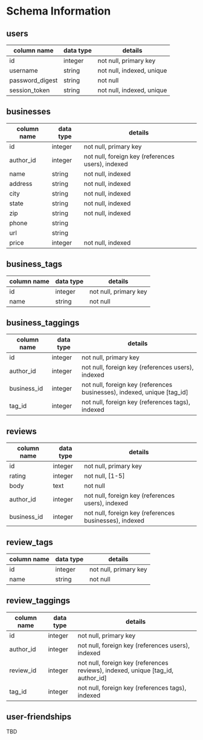 # Schema Information

## users
column name     | data type | details
----------------|-----------|-----------------------
id              | integer   | not null, primary key
username        | string    | not null, indexed, unique
password_digest | string    | not null
session_token   | string    | not null, indexed, unique

## businesses
column name | data type | details
------------|-----------|-----------------------
id          | integer   | not null, primary key
author_id   | integer   | not null, foreign key (references users), indexed
name        | string    | not null, indexed
address     | string    | not null, indexed
city        | string    | not null, indexed
state       | string    | not null, indexed
zip         | string    | not null, indexed
phone       | string    |
url         | string    |
price       | integer   | not null, indexed

## business_tags
column name | data type | details
------------|-----------|-----------------------
id          | integer   | not null, primary key
name        | string    | not null

## business_taggings
column name | data type | details
------------|-----------|-----------------------
id          | integer   | not null, primary key
author_id   | integer   | not null, foreign key (references users), indexed
business_id | integer   | not null, foreign key (references businesses), indexed, unique [tag_id]
tag_id      | integer   | not null, foreign key (references tags), indexed

## reviews
column name | data type | details
------------|-----------|-----------------------
id          | integer   | not null, primary key
rating      | integer   | not null, [1-5]
body        | text      | not null
author_id   | integer   | not null, foreign key (references users), indexed
business_id | integer   | not null, foreign key (references businesses), indexed

## review_tags
column name | data type | details
------------|-----------|-----------------------
id          | integer   | not null, primary key
name        | string    | not null

## review_taggings
column name | data type | details
------------|-----------|-----------------------
id          | integer   | not null, primary key
author_id   | integer   | not null, foreign key (references users), indexed
review_id   | integer   | not null, foreign key (references reviews), indexed, unique [tag_id, author_id]
tag_id      | integer   | not null, foreign key (references tags), indexed

## user-friendships
TBD
